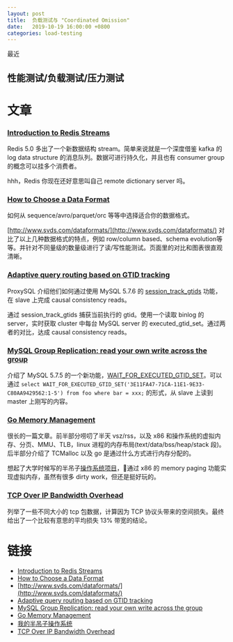 ```yaml
---
layout: post
title:  负载测试与 "Coordinated Omission"
date:   2019-10-19 16:00:00 +0800
categories: load-testing
---
```


最近

## 性能测试/负载测试/压力测试



# 文章

### [Introduction to Redis Streams](https://redis.io/topics/streams-intro)
Redis 5.0 多出了一个新数据结构 stream。简单来说就是一个深度借鉴 kafka 的 log data structure 的消息队列。数据可进行持久化，并且也有 consumer group 的概念可以挂多个消费者。

hhh，Redis 你现在还好意思叫自己 remote dictionary server 吗。

### [How to Choose a Data Format](https://www.svds.com/how-to-choose-a-data-format/)

如何从 sequence/avro/parquet/orc 等等中选择适合你的数据格式。

[http://www.svds.com/dataformats/](http://www.svds.com/dataformats/) 对比了以上几种数据格式的特点，例如 row/column based、schema evolution等等。并针对不同量级的数量级进行了读/写性能测试。页面里的对比和图表很直观清晰。

### [Adaptive query routing based on GTID tracking](http://www.proxysql.com/blog/proxysql-gtid-causal-reads)

ProxySQL 介绍他们如何通过使用 MySQL 5.7.6 的 [session_track_gtids](https://dev.mysql.com/doc/refman/5.7/en/server-system-variables.html#sysvar_session_track_gtids) 功能，在 slave 上完成 causal consistency reads。

通过 session_track_gtids 捕获当前执行的 gtid。使用一个读取 binlog 的 server，实时获取 cluster 中每台 MySQL server 的 executed_gtid_set。通过两者的对比，达成 causal consistency reads。

### [MySQL Group Replication: read your own write across the group](http://lefred.be/content/mysql-group-replication-read-your-own-write-across-the-group/)

介绍了 MySQL 5.7.5 的一个新功能，[WAIT_FOR_EXECUTED_GTID_SET](https://dev.mysql.com/doc/refman/5.7/en/gtid-functions.html#function_wait-for-executed-gtid-set)。可以通过 ```select WAIT_FOR_EXECUTED_GTID_SET('3E11FA47-71CA-11E1-9E33-C80AA9429562:1-5') from foo where bar = xxx;``` 的形式，从 slave 上读到 master 上刚写的内容。

### [Go Memory Management](https://povilasv.me/go-memory-management/)

很长的一篇文章。前半部分唠叨了半天 vsz/rss，以及 x86 和操作系统的虚拟内存、分页、MMU、TLB，linux 进程的内存布局(text/data/bss/heap/stack 段)。后半部分介绍了 TCMalloc 以及 go 是通过什么方式进行内存分配的。

想起了大学时候写的半吊子[操作系统项目](https://github.com/cadl/floor)，通过 x86 的 memory paging 功能实现虚拟内存，虽然有很多 dirty work，但还是挺好玩的。


### [TCP Over IP Bandwidth Overhead](http://packetpushers.net/tcp-over-ip-bandwidth-overhead/)

列举了一些不同大小的 tcp 包数据，计算因为 TCP 协议头带来的空间损失。最终给出了一个比较有意思的平均损失 13% 带宽的结论。


# 链接

- [Introduction to Redis Streams](https://redis.io/topics/streams-intro)
- [How to Choose a Data Format](https://www.svds.com/how-to-choose-a-data-format/)
- [http://www.svds.com/dataformats/](http://www.svds.com/dataformats/)
- [Adaptive query routing based on GTID tracking](http://www.proxysql.com/blog/proxysql-gtid-causal-reads)
- [MySQL Group Replication: read your own write across the group](http://lefred.be/content/mysql-group-replication-read-your-own-write-across-the-group/)
- [Go Memory Management](https://povilasv.me/go-memory-management/)
- [我的半吊子操作系统](https://github.com/cadl/floor)
- [TCP Over IP Bandwidth Overhead](http://packetpushers.net/tcp-over-ip-bandwidth-overhead/)